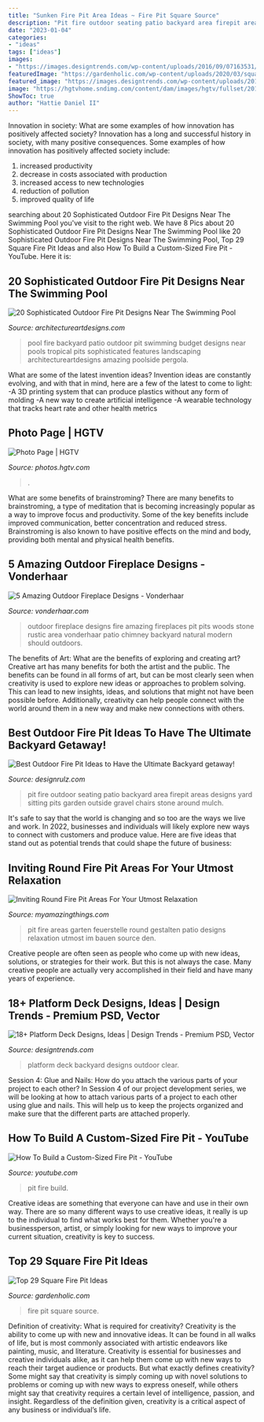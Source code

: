 ```yaml
---
title: "Sunken Fire Pit Area Ideas ~ Fire Pit Square Source"
description: "Pit fire outdoor seating patio backyard area firepit areas designs yard sitting pits garden outside gravel chairs stone around mulch"
date: "2023-01-04"
categories:
- "ideas"
tags: ["ideas"]
images:
- "https://images.designtrends.com/wp-content/uploads/2016/09/07163531/Backyard-Platform-Deck-Design.jpg"
featuredImage: "https://gardenholic.com/wp-content/uploads/2020/03/square-Fire-Pit-Ideas16.jpg"
featured_image: "https://images.designtrends.com/wp-content/uploads/2016/09/07163531/Backyard-Platform-Deck-Design.jpg"
image: "https://hgtvhome.sndimg.com/content/dam/images/hgtv/fullset/2014/10/13/0/Chicago-Roof-Deck-and-Garden_Bucktown-Hot-Tub-Retreat-seating-area.jpg.rend.hgtvcom.616.411.suffix/1413236360210.jpeg"
ShowToc: true
author: "Hattie Daniel II"
---
```



Innovation in society: What are some examples of how innovation has positively affected society?
Innovation has a long and successful history in society, with many positive consequences. Some examples of how innovation has positively affected society include: 
1. increased productivity 
2. decrease in costs associated with production 
3. increased access to new technologies 
4. reduction of pollution 
5. improved quality of life 

	

		
searching about 20 Sophisticated Outdoor Fire Pit Designs Near The Swimming Pool you've visit to the right web. We have 8 Pics about 20 Sophisticated Outdoor Fire Pit Designs Near The Swimming Pool like 20 Sophisticated Outdoor Fire Pit Designs Near The Swimming Pool, Top 29 Square Fire Pit Ideas and also How To Build a Custom-Sized Fire Pit - YouTube. Here it is:
		
    
## 20 Sophisticated Outdoor Fire Pit Designs Near The Swimming Pool

<img loading=lazy src="https://www.architectureartdesigns.com/wp-content/uploads/2015/03/840-630x419.jpg" onerror="this.onerror=null;this.src='https://tse3.mm.bing.net/th?id=OIP.jSJ2C8W9GKaKA-UA14JSogHaE7&amp;pid=15.1';" alt="20 Sophisticated Outdoor Fire Pit Designs Near The Swimming Pool">

_Source: architectureartdesigns.com_

>pool fire backyard patio outdoor pit swimming budget designs near pools tropical pits sophisticated features landscaping architectureartdesigns amazing poolside pergola. 

	

What are some of the latest invention ideas?
Invention ideas are constantly evolving, and with that in mind, here are a few of the latest to come to light: 
-A 3D printing system that can produce plastics without any form of molding 
-A new way to create artificial intelligence 
-A wearable technology that tracks heart rate and other health metrics

    
## Photo Page | HGTV

<img loading=lazy src="https://hgtvhome.sndimg.com/content/dam/images/hgtv/fullset/2014/10/13/0/Chicago-Roof-Deck-and-Garden_Bucktown-Hot-Tub-Retreat-seating-area.jpg.rend.hgtvcom.616.411.suffix/1413236360210.jpeg" onerror="this.onerror=null;this.src='https://tse2.mm.bing.net/th?id=OIP.GPl72-rkRQo01jZEfifpewHaE8&amp;pid=15.1';" alt="Photo Page | HGTV">

_Source: photos.hgtv.com_

>. 

	

What are some benefits of brainstroming?
There are many benefits to brainstroming, a type of meditation that is becoming increasingly popular as a way to improve focus and productivity. Some of the key benefits include improved communication, better concentration and reduced stress. Brainstroming is also known to have positive effects on the mind and body, providing both mental and physical health benefits.

    
## 5 Amazing Outdoor Fireplace Designs - Vonderhaar

<img loading=lazy src="http://vonderhaar.com/wp-content/uploads/2015/06/outdoor-fireplaces-and-fire-pits-10.jpg" onerror="this.onerror=null;this.src='https://tse1.mm.bing.net/th?id=OIP.ZWN9LPPmuIqpgQ8fpX5VEgHaFl&amp;pid=15.1';" alt="5 Amazing Outdoor Fireplace Designs - Vonderhaar">

_Source: vonderhaar.com_

>outdoor fireplace designs fire amazing fireplaces pit pits woods stone rustic area vonderhaar patio chimney backyard natural modern should outdoors. 

	

The benefits of Art: What are the benefits of exploring and creating art?
Creative art has many benefits for both the artist and the public. The benefits can be found in all forms of art, but can be most clearly seen when creativity is used to explore new ideas or approaches to problem solving. This can lead to new insights, ideas, and solutions that might not have been possible before. Additionally, creativity can help people connect with the world around them in a new way and make new connections with others.

    
## Best Outdoor Fire Pit Ideas To Have The Ultimate Backyard Getaway!

<img loading=lazy src="http://cdn.designrulz.com/wp-content/uploads/2015/06/fire-pit-patio-Design-Ideas-21.jpg" onerror="this.onerror=null;this.src='https://tse4.mm.bing.net/th?id=OIP.ZIfqc3iT_i3WQRQ6uOWm7QHaE8&amp;pid=15.1';" alt="Best Outdoor Fire Pit Ideas to Have the Ultimate Backyard getaway!">

_Source: designrulz.com_

>pit fire outdoor seating patio backyard area firepit areas designs yard sitting pits garden outside gravel chairs stone around mulch. 

	

It's safe to say that the world is changing and so too are the ways we live and work. In 2022, businesses and individuals will likely explore new ways to connect with customers and produce value. Here are five ideas that stand out as potential trends that could shape the future of business:

    
## Inviting Round Fire Pit Areas For Your Utmost Relaxation

<img loading=lazy src="http://myamazingthings.com/wp-content/uploads/2017/05/feuerstelle-bauen-steine22-feuerstelle-designs-im-garten-den-patio-bereich-gemtlich-gestalten-1024x767.jpg" onerror="this.onerror=null;this.src='https://tse4.mm.bing.net/th?id=OIP.Mjo0OpjC9Tw5USalI3ZRdwHaFj&amp;pid=15.1';" alt="Inviting Round Fire Pit Areas For Your Utmost Relaxation">

_Source: myamazingthings.com_

>pit fire areas garten feuerstelle round gestalten patio designs relaxation utmost im bauen source den. 

	

Creative people are often seen as people who come up with new ideas, solutions, or strategies for their work. But this is not always the case. Many creative people are actually very accomplished in their field and have many years of experience.

    
## 18+ Platform Deck Designs, Ideas | Design Trends - Premium PSD, Vector

<img loading=lazy src="https://images.designtrends.com/wp-content/uploads/2016/09/07163531/Backyard-Platform-Deck-Design.jpg" onerror="this.onerror=null;this.src='https://tse4.mm.bing.net/th?id=OIP.kF1SbpLZXfqHDKvIXvl0KQHaFP&amp;pid=15.1';" alt="18+ Platform Deck Designs, Ideas | Design Trends - Premium PSD, Vector">

_Source: designtrends.com_

>platform deck backyard designs outdoor clear. 

	

Session 4: Glue and Nails: How do you attach the various parts of your project to each other?
In Session 4 of our project development series, we will be looking at how to attach various parts of a project to each other using glue and nails. This will help us to keep the projects organized and make sure that the different parts are attached properly.

    
## How To Build A Custom-Sized Fire Pit - YouTube

<img loading=lazy src="https://i.ytimg.com/vi/6J1rZGgxBXU/maxresdefault.jpg" onerror="this.onerror=null;this.src='https://tse3.mm.bing.net/th?id=OIP.evAhAJFjlQyG-8l_SSP_NAFNC7&amp;pid=15.1';" alt="How To Build a Custom-Sized Fire Pit - YouTube">

_Source: youtube.com_

>pit fire build. 

	

Creative ideas are something that everyone can have and use in their own way. There are so many different ways to use creative ideas, it really is up to the individual to find what works best for them. Whether you're a businessperson, artist, or simply looking for new ways to improve your current situation, creativity is key to success.

    
## Top 29 Square Fire Pit Ideas

<img loading=lazy src="https://gardenholic.com/wp-content/uploads/2020/03/square-Fire-Pit-Ideas16.jpg" onerror="this.onerror=null;this.src='https://tse3.mm.bing.net/th?id=OIP.dz7By9e-Md0jpKu6IAz7bAHaLH&amp;pid=15.1';" alt="Top 29 Square Fire Pit Ideas">

_Source: gardenholic.com_

>fire pit square source. 

	

Definition of creativity: What is required for creativity?
Creativity is the ability to come up with new and innovative ideas. It can be found in all walks of life, but is most commonly associated with artistic endeavors like painting, music, and literature. Creativity is essential for businesses and creative individuals alike, as it can help them come up with new ways to reach their target audience or products. But what exactly defines creativity? Some might say that creativity is simply coming up with novel solutions to problems or coming up with new ways to express oneself, while others might say that creativity requires a certain level of intelligence, passion, and insight. Regardless of the definition given, creativity is a critical aspect of any business or individual’s life.

